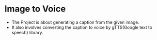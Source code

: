# Image to Voice

* The Project is about generating a caption from the given image.
* It also involves converting the caption to voice by gTTS(Google text to speech) library.
